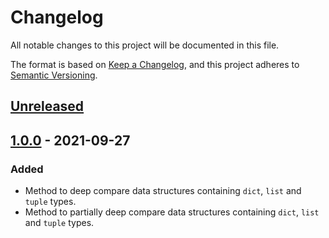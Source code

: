 # Changelog
All notable changes to this project will be documented in this file.

The format is based on [Keep a Changelog](https://keepachangelog.com/en/1.0.0/),
and this project adheres to [Semantic Versioning](https://semver.org/spec/v2.0.0.html).

## [Unreleased]

## [1.0.0] - 2021-09-27
### Added
- Method to deep compare data structures containing `dict`, `list` and `tuple` types.
- Method to partially deep compare data structures containing `dict`, `list` and `tuple` types.

[Unreleased]: https://github.com/anexia-it/python-deepcompare/compare/v1.0.0...HEAD
[1.0.0]: https://github.com/anexia-it/python-deepcompare/releases/tag/v1.0.0
